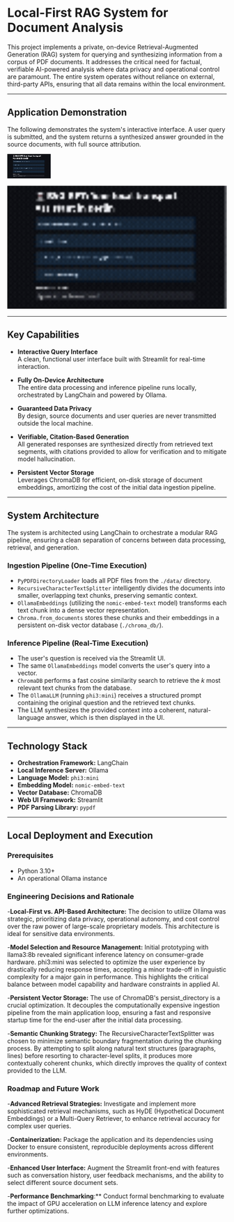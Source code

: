 # Local-First RAG System for Document Analysis

This project implements a private, on-device Retrieval-Augmented Generation (RAG) system for querying and synthesizing information from a corpus of PDF documents. It addresses the critical need for factual, verifiable AI-powered analysis where data privacy and operational control are paramount. The entire system operates without reliance on external, third-party APIs, ensuring that all data remains within the local environment.

---

## Application Demonstration

The following demonstrates the system's interactive interface. A user query is submitted, and the system returns a synthesized answer grounded in the source documents, with full source attribution.

![Demo](assets/demo.gif)

<img src="assets/demo.gif" alt="Demo animation" width="600"/>

---

## Key Capabilities

- **Interactive Query Interface**  
  A clean, functional user interface built with Streamlit for real-time interaction.

- **Fully On-Device Architecture**  
  The entire data processing and inference pipeline runs locally, orchestrated by LangChain and powered by Ollama.

- **Guaranteed Data Privacy**  
  By design, source documents and user queries are never transmitted outside the local machine.

- **Verifiable, Citation-Based Generation**  
  All generated responses are synthesized directly from retrieved text segments, with citations provided to allow for verification and to mitigate model hallucination.

- **Persistent Vector Storage**  
  Leverages ChromaDB for efficient, on-disk storage of document embeddings, amortizing the cost of the initial data ingestion pipeline.

---

## System Architecture

The system is architected using LangChain to orchestrate a modular RAG pipeline, ensuring a clean separation of concerns between data processing, retrieval, and generation.

### Ingestion Pipeline (One-Time Execution)

- `PyPDFDirectoryLoader` loads all PDF files from the `./data/` directory.
- `RecursiveCharacterTextSplitter` intelligently divides the documents into smaller, overlapping text chunks, preserving semantic context.
- `OllamaEmbeddings` (utilizing the `nomic-embed-text` model) transforms each text chunk into a dense vector representation.
- `Chroma.from_documents` stores these chunks and their embeddings in a persistent on-disk vector database (`./chroma_db/`).

### Inference Pipeline (Real-Time Execution)

- The user's question is received via the Streamlit UI.
- The same `OllamaEmbeddings` model converts the user's query into a vector.
- `ChromaDB` performs a fast cosine similarity search to retrieve the *k* most relevant text chunks from the database.
- The `OllamaLLM` (running `phi3:mini`) receives a structured prompt containing the original question and the retrieved text chunks.
- The LLM synthesizes the provided context into a coherent, natural-language answer, which is then displayed in the UI.

---

## Technology Stack

- **Orchestration Framework:** LangChain  
- **Local Inference Server:** Ollama  
- **Language Model:** `phi3:mini`  
- **Embedding Model:** `nomic-embed-text`  
- **Vector Database:** ChromaDB  
- **Web UI Framework:** Streamlit  
- **PDF Parsing Library:** `pypdf`

---

## Local Deployment and Execution

### Prerequisites

- Python 3.10+
- An operational Ollama instance


### Engineering Decisions and Rationale

-**Local-First vs. API-Based Architecture:** The decision to utilize Ollama was strategic, prioritizing data privacy, operational autonomy, and cost control over the raw power of large-scale proprietary models. This architecture is ideal for sensitive data environments.

-**Model Selection and Resource Management:** Initial prototyping with llama3:8b revealed significant inference latency on consumer-grade hardware. phi3:mini was selected to optimize the user experience by drastically reducing response times, accepting a minor trade-off in linguistic complexity for a major gain in performance. This highlights the critical balance between model capability and hardware constraints in applied AI.

-**Persistent Vector Storage:** The use of ChromaDB's persist_directory is a crucial optimization. It decouples the computationally expensive ingestion pipeline from the main application loop, ensuring a fast and responsive startup time for the end-user after the initial data processing.

-**Semantic Chunking Strategy:** The RecursiveCharacterTextSplitter was chosen to minimize semantic boundary fragmentation during the chunking process. By attempting to split along natural text structures (paragraphs, lines) before resorting to character-level splits, it produces more contextually coherent chunks, which directly improves the quality of context provided to the LLM.

### Roadmap and Future Work
-**Advanced Retrieval Strategies:** Investigate and implement more sophisticated retrieval mechanisms, such as HyDE (Hypothetical Document Embeddings) or a Multi-Query Retriever, to enhance retrieval accuracy for complex user queries.

-**Containerization:** Package the application and its dependencies using Docker to ensure consistent, reproducible deployments across different environments.

-**Enhanced User Interface:** Augment the Streamlit front-end with features such as conversation history, user feedback mechanisms, and the ability to select different source document sets.

-**Performance Benchmarking**:** Conduct formal benchmarking to evaluate the impact of GPU acceleration on LLM inference latency and explore further optimizations.